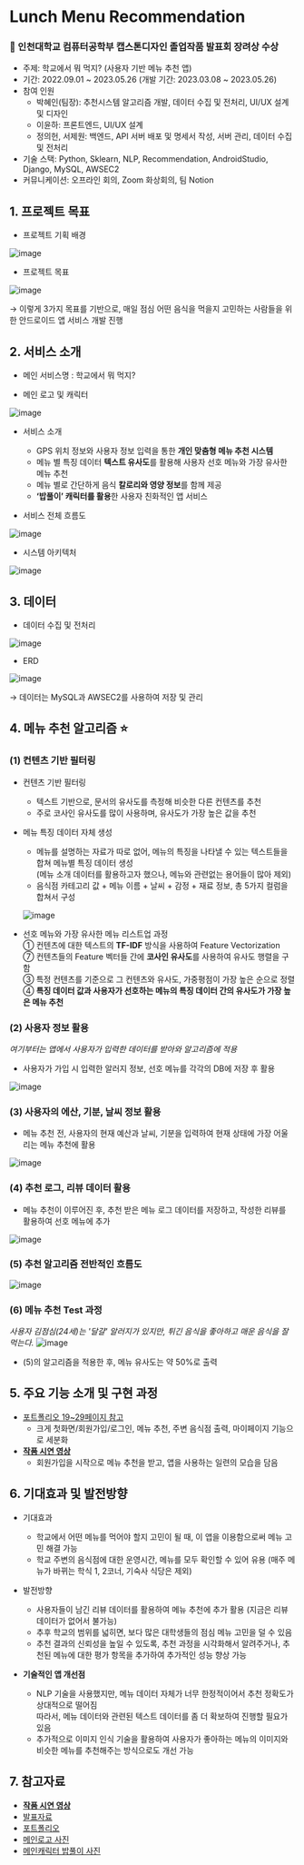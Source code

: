 # Lunch Menu Recommendation

### 🥉 인천대학교 컴퓨터공학부 캡스톤디자인 졸업작품 발표회 장려상 수상
- 주제: 학교에서 뭐 먹지? (사용자 기반 메뉴 추천 앱)
- 기간: 2022.09.01 ~ 2023.05.26 (개발 기간: 2023.03.08 ~ 2023.05.26)
- 참여 인원
  - 박혜인(팀장): 추천시스템 알고리즘 개발, 데이터 수집 및 전처리, UI/UX 설계 및 디자인
  - 이윤하: 프론트엔드, UI/UX 설계
  - 정의헌, 서제원: 백엔드, API 서버 배포 및 명세서 작성, 서버 관리, 데이터 수집 및 전처리
- 기술 스택: Python, Sklearn, NLP, Recommendation, AndroidStudio, Django, MySQL, AWSEC2
- 커뮤니케이션: 오프라인 회의, Zoom 화상회의, 팀 Notion

## 1. 프로젝트 목표
* 프로젝트 기획 배경

![image](https://github.com/Hyeeein/MenuApp/assets/81239567/702d372f-c730-4afa-8d29-42d4e07e6aaf)

* 프로젝트 목표

![image](https://github.com/Hyeeein/MenuApp/assets/81239567/b25cd874-b20a-451a-b91d-58a0c86d7a7c)

→ 이렇게 3가지 목표를 기반으로, 매일 점심 어떤 음식을 먹을지 고민하는 사람들을 위한 안드로이드 앱 서비스 개발 진행

## 2. 서비스 소개
* 메인 서비스명 : 학교에서 뭐 먹지?

* 메인 로고 및 캐릭터

![image](https://github.com/Hyeeein/MenuApp/assets/81239567/2320ca8e-8588-447b-b129-55f5a490df4c)

* 서비스 소개
  - GPS 위치 정보와 사용자 정보 입력을 통한 **개인 맞춤형 메뉴 추천 시스템**
  - 메뉴 별 특징 데이터 **텍스트 유사도**를 활용해 사용자 선호 메뉴와 가장 유사한 메뉴 추천
  - 메뉴 별로 간단하게 음식 **칼로리와 영양 정보**를 함께 제공
  - **‘밥풀이’ 캐릭터를 활용**한 사용자 친화적인 앱 서비스

* 서비스 전체 흐름도
  
![image](https://github.com/Hyeeein/MenuApp/assets/81239567/86ec85bb-ec69-46c1-bd86-6c9783e23004)

* 시스템 아키텍처

![image](https://github.com/Hyeeein/MenuApp/assets/81239567/cf8b0ea6-509d-41e9-bb76-407a04a35e94)

## 3. 데이터

* 데이터 수집 및 전처리

![image](https://github.com/Hyeeein/MenuApp/assets/81239567/071faaca-7d83-4711-a93f-758843974c53)

* ERD

![image](https://github.com/Hyeeein/MenuApp/assets/81239567/7830bc75-e123-43ab-8f92-950a2e4bb21d)

→ 데이터는 MySQL과 AWSEC2를 사용하여 저장 및 관리

## 4. 메뉴 추천 알고리즘 ⭐

### (1) 컨텐츠 기반 필터링

* 컨텐츠 기반 필터링
  - 텍스트 기반으로, 문서의 유사도를 측정해 비슷한 다른 컨텐츠를 추천
  - 주로 코사인 유사도를 많이 사용하며, 유사도가 가장 높은 값을 추천

* 메뉴 특징 데이터 자체 생성
  - 메뉴를 설명하는 자료가 따로 없어, 메뉴의 특징을 나타낼 수 있는 텍스트들을 합쳐 메뉴별 특징 데이터 생성 <br>
    (메뉴 소개 데이터를 활용하고자 했으나, 메뉴와 관련없는 용어들이 많아 제외)
  - 음식점 카테고리 값 + 메뉴 이름 + 날씨 + 감정 + 재료 정보, 총 5가지 컬럼을 합쳐서 구성

  ![image](https://github.com/Hyeeein/MenuApp/assets/81239567/36d56972-acdf-4abc-be4a-df0dee219512)

* 선호 메뉴와 가장 유사한 메뉴 리스트업 과정 <br>
  ① 컨텐츠에 대한 텍스트의 **TF-IDF** 방식을 사용하여 Feature Vectorization <br>
  ⑦ 컨텐츠들의 Feature 벡터들 간에 **코사인 유사도**를 사용하여 유사도 행렬을 구함 <br>
  ③ 특정 컨텐츠를 기준으로 그 컨텐츠와 유사도, 가중평점이 가장 높은 순으로 정렬 <br> 
  ④ **특징 데이터 값과 사용자가 선호하는 메뉴의 특징 데이터 간의 유사도가 가장 높은 메뉴 추천** <br>

### (2) 사용자 정보 활용
*여기부터는 앱에서 사용자가 입력한 데이터를 받아와 알고리즘에 적용*

* 사용자가 가입 시 입력한 알러지 정보, 선호 메뉴를 각각의 DB에 저장 후 활용

![image](https://github.com/Hyeeein/MenuApp/assets/81239567/29abca8f-42ed-4651-ad50-b8c2eda12413)

### (3) 사용자의 에산, 기분, 날씨 정보 활용
* 메뉴 추천 전, 사용자의 현재 예산과 날씨, 기분을 입력하여 현재 상태에 가장 어울리는 메뉴 추천에 활용

 ![image](https://github.com/Hyeeein/MenuApp/assets/81239567/b4a0ec17-816b-4294-acce-f4fe2037b4dc)

### (4) 추천 로그, 리뷰 데이터 활용
- 메뉴 추천이 이루어진 후, 추천 받은 메뉴 로그 데이터를 저장하고, 작성한 리뷰를 활용하여 선호 메뉴에 추가

![image](https://github.com/Hyeeein/MenuApp/assets/81239567/99727788-e2d3-4d2f-951f-2ce2b5421fd0)

### (5) 추천 알고리즘 전반적인 흐름도
![image](https://github.com/Hyeeein/MenuApp/assets/81239567/a42206b8-9d3b-4673-9890-19c8eae39e3a)

### (6) 메뉴 추천 Test 과정
*사용자 김점심(24세)는 '달걀' 알러지가 있지만, 튀긴 음식을 좋아하고 매운 음식을 잘 먹는다.*
![image](https://github.com/Hyeeein/MenuApp/assets/81239567/ee7a220e-5bd2-496b-8fd7-3f3c598a9c73)

- (5)의 알고리즘을 적용한 후, 메뉴 유사도는 약 50%로 출력

## 5. 주요 기능 소개 및 구현 과정

- [포트폴리오 19~29페이지 참고](https://github.com/Hyeeein/MenuApp/blob/master/documents/%5B%ED%8F%AC%ED%8A%B8%ED%8F%B4%EB%A6%AC%EC%98%A4%5D%20%ED%95%99%EA%B5%90%EC%97%90%EC%84%9C%20%EB%AD%90%20%EB%A8%B9%EC%A7%80%20(%EC%A0%90%EB%A9%94%EC%B6%94).pdf)
  - 크게 첫화면/회원가입/로그인, 메뉴 추천, 주변 음식점 출력, 마이페이지 기능으로 세분화
- [**작품 시연 영상**](https://github.com/Hyeeein/MenuApp/blob/master/documents/%EC%9E%91%ED%92%88%20%EC%8B%9C%EC%97%B0%20%EC%98%81%EC%83%81%20final.mp4)
  - 회원가입을 시작으로 메뉴 추천을 받고, 앱을 사용하는 일련의 모습을 담음

## 6. 기대효과 및 발전방향
* 기대효과
  - 학교에서 어떤 메뉴를 먹어야 할지 고민이 될 때, 이 앱을 이용함으로써 메뉴 고민 해결 가능
  - 학교 주변의 음식점에 대한 운영시간, 메뉴를 모두 확인할 수 있어 유용 (매주 메뉴가 바뀌는 학식 1, 2코너, 기숙사 식당은 제외)
  
* 발전방향
  - 사용자들이 남긴 리뷰 데이터를 활용하여 메뉴 추천에 추가 활용 (지금은 리뷰 데이터가 없어서 불가능)
  - 추후 학교의 범위를 넓히면, 보다 많은 대학생들의 점심 메뉴 고민을 덜 수 있음
  - 추천 결과의 신뢰성을 높일 수 있도록, 추천 과정을 시각화해서 알려주거나, 추천된 메뉴에 대한 평가 항목을 추가하여 추가적인 성능 향상 가능

* **기술적인 앱 개선점**
  - NLP 기술을 사용했지만, 메뉴 데이터 자체가 너무 한정적이어서 추천 정확도가 상대적으로 떨어짐 <br>
    따라서, 메뉴 데이터와 관련된 텍스트 데이터를 좀 더 확보하여 진행할 필요가 있음
  - 추가적으로 이미지 인식 기술을 활용하여 사용자가 좋아하는 메뉴의 이미지와 비슷한 메뉴를 추천해주는 방식으로도 개선 가능

## 7. 참고자료

- [**작품 시연 영상**](https://github.com/Hyeeein/MenuApp/blob/master/documents/%EC%9E%91%ED%92%88%20%EC%8B%9C%EC%97%B0%20%EC%98%81%EC%83%81%20final.mp4)
- [발표자료](https://github.com/Hyeeein/MenuApp/blob/master/documents/%5B%EB%B0%9C%ED%91%9C%EC%9E%90%EB%A3%8C%5D%20%ED%95%99%EA%B5%90%EC%97%90%EC%84%9C%20%EB%AD%90%20%EB%A8%B9%EC%A7%80%20(%EC%A0%90%EB%A9%94%EC%B6%94).pdf)
- [포트폴리오](https://github.com/Hyeeein/MenuApp/blob/master/documents/%5B%ED%8F%AC%ED%8A%B8%ED%8F%B4%EB%A6%AC%EC%98%A4%5D%20%ED%95%99%EA%B5%90%EC%97%90%EC%84%9C%20%EB%AD%90%20%EB%A8%B9%EC%A7%80%20(%EC%A0%90%EB%A9%94%EC%B6%94).pdf)
- [메인로고 사진](https://github.com/Hyeeein/MenuApp/blob/master/documents/%EB%A9%94%EC%9D%B8%ED%99%94%EB%A9%B4%20%EB%A1%9C%EA%B3%A0.png)
- [메인캐릭터 밥풀이 사진](https://github.com/Hyeeein/MenuApp/blob/master/documents/%EB%A9%94%EC%9D%B8%ED%99%94%EB%A9%B4%20%EB%B0%A5%ED%92%80.png)
